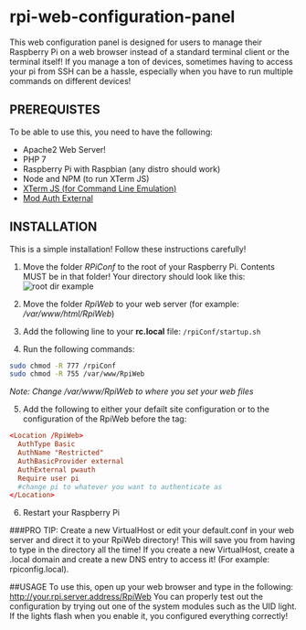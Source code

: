 # rpi-web-configuration-panel
This web configuration panel is designed for users to manage their Raspberry Pi on a web browser instead of a standard terminal client or the terminal itself! If you manage a ton of devices, sometimes having to access your pi from SSH can be a hassle, especially when you have to run multiple commands on different devices!
## PREREQUISTES
To be able to use this, you need to have the following:
- Apache2 Web Server!
- PHP 7
- Raspberry Pi with Raspbian (any distro should work)
- Node and NPM (to run XTerm JS)
- [XTerm JS (for Command Line Emulation)](https://xtermjs.org/)
- [Mod Auth External](https://packages.debian.org/sid/httpd/libapache2-mod-authnz-external)
## INSTALLATION
This is a simple installation! Follow these instructions carefully!
1. Move the folder *RPiConf* to the root of your Raspberry Pi. Contents MUST be in that folder! Your directory should look like this:
![root dir example](https://i.imgur.com/eqIbHqx.png)

2. Move the folder *RpiWeb* to your web server (for example: */var/www/html/RpiWeb*)
3. Add the following line to your **rc.local** file:
```/rpiConf/startup.sh```
4. Run the following commands:
```sh
sudo chmod -R 777 /rpiConf
sudo chmod -R 755 /var/www/RpiWeb
```
*Note: Change /var/www/RpiWeb to where you set your web files*

5. Add the following to either your defailt site configuration or to the configuration of the RpiWeb before the </Virtualhost> tag:
```conf
<Location /RpiWeb>
  AuthType Basic
  AuthName "Restricted"
  AuthBasicProvider external
  AuthExternal pwauth
  Require user pi
  #change pi to whatever you want to authenticate as
</Location>
```
6. Restart your Raspberry Pi

###PRO TIP: Create a new VirtualHost or edit your default.conf in your web server and direct it to your RpiWeb directory! This will save you from having to type in the directory all the time! If you create a new VirtualHost, create a .local domain and create a new DNS entry to access it! (For example: rpiconfig.local).

##USAGE
To use this, open up your web browser and type in the following:
http://your.rpi.server.address/RpiWeb
You can properly test out the configuration by trying out one of the system modules such as the UID light. If the lights flash when you enable it, you configured everything correctly!
